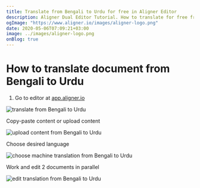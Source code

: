 ```yaml
---
title: Translate from Bengali to Urdu for free in Aligner Editor
description: Aligner Dual Editor Tutorial. How to translate for free from Bengali to Urdu. Aligner is multilingual document management platform. 
ogImage: "https://www.aligner.io/images/aligner-logo.png"
date: 2020-05-06T07:09:21+03:00
image: ../images/aligner-logo.png
onBlog: true
---
```


# How to translate document from Bengali to Urdu

1. Go to editor at [app.aligner.io](https://app.aligner.io "Aligner App web page")

![translate from Bengali to Urdu](../aligner-blank-editor.png "translate from Bengali to Urdu")

Copy-paste content or upload content

![upload content from Bengali to Urdu](../aligner-uploaded-document.png "upload content from Bengali to Urdu")

Choose desired language

![choose machine translation from Bengali to Urdu](../aligner-language-dropdown.png "choose machine translation from Bengali to Urdu")

Work and edit 2 documents in parallel

![edit translation from Bengali to Urdu](../aligner-double-sitded-editor.png "edit translation from Bengali to Urdu")

